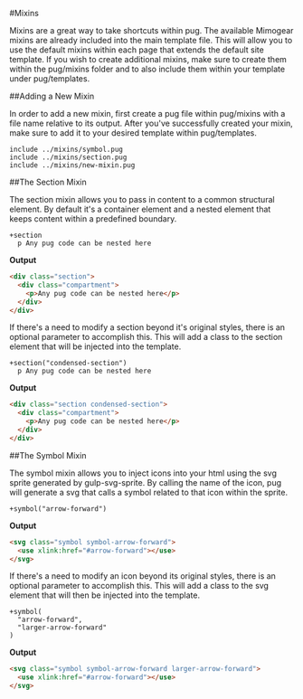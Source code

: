 #Mixins

Mixins are a great way to take shortcuts within pug. The available Mimogear mixins are already included into the main template file. This will allow you to use the default mixins within each page that extends the default site template. If you wish to create additional mixins, make sure to create them within the pug/mixins folder and to also include them within your template under pug/templates.

##Adding a New Mixin

In order to add a new mixin, first create a pug file within pug/mixins with a file name relative to its output. After you've successfully created your mixin, make sure to add it to your desired template within pug/templates.

```pug
include ../mixins/symbol.pug
include ../mixins/section.pug
include ../mixins/new-mixin.pug
```

##The Section Mixin

The section mixin allows you to pass in content to a common structural element. By default it's a container element and a nested element that keeps content within a predefined boundary.

```pug
+section
  p Any pug code can be nested here
```

**Output**

```html
<div class="section">
  <div class="compartment">
    <p>Any pug code can be nested here</p>
  </div>
</div>
```

If there's a need to modify a section beyond it's original styles, there is an optional parameter to accomplish this. This will add a class to the section element that will be injected into the template.

```pug
+section("condensed-section")
  p Any pug code can be nested here
```

**Output**

```html
<div class="section condensed-section">
  <div class="compartment">
    <p>Any pug code can be nested here</p>
  </div>
</div>
```

##The Symbol Mixin

The symbol mixin allows you to inject icons into your html using the svg sprite generated by gulp-svg-sprite. By calling the name of the icon, pug will generate a svg that calls a symbol related to that icon within the sprite.

```pug
+symbol("arrow-forward")
```

**Output**

```html
<svg class="symbol symbol-arrow-forward">
  <use xlink:href="#arrow-forward"></use>
</svg>
```

If there's a need to modify an icon beyond its original styles, there is an optional parameter to accomplish this. This will add a class to the svg element that will then be injected into the template.

```pug
+symbol(
  "arrow-forward",
  "larger-arrow-forward"
)
```

**Output**

```html
<svg class="symbol symbol-arrow-forward larger-arrow-forward">
  <use xlink:href="#arrow-forward"></use>
</svg>
```
